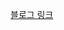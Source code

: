 [블로그 링크](https://velog.io/@loevray/%EB%94%A5%EB%8B%A4%EC%9D%B4%EB%B8%8C-%EC%8A%A4%ED%84%B0%EB%94%94-2224this-%ED%81%B4%EB%A1%9C%EC%A0%80)
